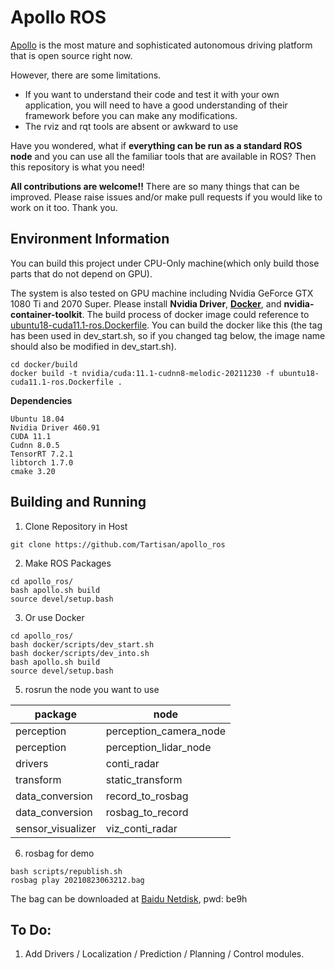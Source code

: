 # Apollo ROS

[Apollo](https://github.com/ApolloAuto/apollo) is the most mature and sophisticated autonomous driving platform that is open source right now. 

However, there are some limitations.
* If you want to understand their code and test it with your own application, you will need to have a good understanding of their framework before you can make any modifications.
* The rviz and rqt tools are absent or awkward to use

Have you wondered, what if **everything can be run as a standard ROS node** and you can use all the familiar tools that are available in ROS? Then this repository is what you need!

**All contributions are welcome!!** There are so many things that can be improved. Please raise issues and/or make pull requests if you would like to work on it too. Thank you.

## Environment Information
You can build this project under CPU-Only machine(which only build  those parts that do not depend on GPU). 

The system is also tested on GPU machine including Nvidia GeForce GTX 1080 Ti and 2070 Super. Please install **Nvidia Driver**, [**Docker**](https://docs.docker.com/install/linux/docker-ce/ubuntu/), and **nvidia-container-toolkit**. The build process of docker image could reference to [ubuntu18-cuda11.1-ros.Dockerfile](docker/build/ubuntu18-cuda11.1-ros.Dockerfile). You can build the docker like this (the tag has been used in dev_start.sh, so if you changed tag below, the image name should also be modified in dev_start.sh).
```
cd docker/build
docker build -t nvidia/cuda:11.1-cudnn8-melodic-20211230 -f ubuntu18-cuda11.1-ros.Dockerfile .
```

**Dependencies**
```
Ubuntu 18.04
Nvidia Driver 460.91
CUDA 11.1
Cudnn 8.0.5
TensorRT 7.2.1
libtorch 1.7.0
cmake 3.20
```

## Building and Running
1. Clone Repository in Host
```
git clone https://github.com/Tartisan/apollo_ros
```

2. Make ROS Packages
```
cd apollo_ros/
bash apollo.sh build
source devel/setup.bash
```

3. Or use Docker
```
cd apollo_ros/
bash docker/scripts/dev_start.sh
bash docker/scripts/dev_into.sh
bash apollo.sh build
source devel/setup.bash
```

5. rosrun the node you want to use

| package               | node  	                |
|-------------------    |--------------------	    |
| perception       	    | perception_camera_node	|
| perception       	    | perception_lidar_node	    |
| drivers 	            | conti_radar               |
| transform       	    | static_transform	        |
| data_conversion       | record_to_rosbag	        |
| data_conversion       | rosbag_to_record	        |
| sensor_visualizer     | viz_conti_radar	        |

6. rosbag for demo
```
bash scripts/republish.sh
rosbag play 20210823063212.bag
```  
The bag can be downloaded at [Baidu Netdisk](https://pan.baidu.com/s/130Uts4N8Rs74HIMt6WnRvg), pwd: be9h

## To Do:
1. Add Drivers / Localization / Prediction / Planning / Control modules.